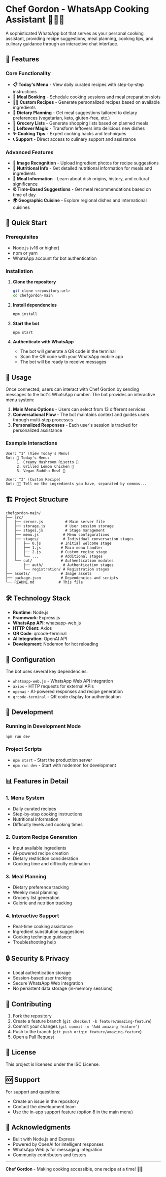 # Chef Gordon - WhatsApp Cooking Assistant 🤖👨‍🍳

A sophisticated WhatsApp bot that serves as your personal cooking assistant, providing recipe suggestions, meal planning, cooking tips, and culinary guidance through an interactive chat interface.

## 🌟 Features

### Core Functionality
- **📋 Today's Menu** - View daily curated recipes with step-by-step instructions
- **📅 Meal Booking** - Schedule cooking sessions and meal preparation slots
- **👨‍🍳 Custom Recipes** - Generate personalized recipes based on available ingredients
- **🥗 Dietary Planning** - Get meal suggestions tailored to dietary preferences (vegetarian, keto, gluten-free, etc.)
- **🛒 Grocery Lists** - Generate shopping lists based on planned meals
- **🥡 Leftover Magic** - Transform leftovers into delicious new dishes
- **✨ Cooking Tips** - Expert cooking hacks and techniques
- **📞 Support** - Direct access to culinary support and assistance

### Advanced Features
- **📸 Image Recognition** - Upload ingredient photos for recipe suggestions
- **🥗 Nutritional Info** - Get detailed nutritional information for meals and ingredients
- **📖 Meal Information** - Learn about dish origins, history, and cultural significance
- **⏰ Time-Based Suggestions** - Get meal recommendations based on time of day
- **🌍 Geographic Cuisine** - Explore regional dishes and international cuisines

## 🚀 Quick Start

### Prerequisites
- Node.js (v16 or higher)
- npm or yarn
- WhatsApp account for bot authentication

### Installation

1. **Clone the repository**
   ```bash
   git clone <repository-url>
   cd chefgordon-main
   ```

2. **Install dependencies**
   ```bash
   npm install
   ```

3. **Start the bot**
   ```bash
   npm start
   ```

4. **Authenticate with WhatsApp**
   - The bot will generate a QR code in the terminal
   - Scan the QR code with your WhatsApp mobile app
   - The bot will be ready to receive messages

## 📱 Usage

Once connected, users can interact with Chef Gordon by sending messages to the bot's WhatsApp number. The bot provides an interactive menu system:

1. **Main Menu Options** - Users can select from 13 different services
2. **Conversational Flow** - The bot maintains context and guides users through multi-step processes
3. **Personalized Responses** - Each user's session is tracked for personalized assistance

### Example Interactions

```
User: "1" (View Today's Menu)
Bot: 🍴 Today's Menu:
     1. Creamy Mushroom Risotto 🍄
     2. Grilled Lemon Chicken 🍋
     3. Vegan Buddha Bowl 🌱

User: "3" (Custom Recipe)
Bot: 👨‍🍳 Tell me the ingredients you have, separated by commas...
```

## 🏗️ Project Structure

```
chefgordon-main/
├── src/
│   ├── server.js          # Main server file
│   ├── storage.js         # User session storage
│   ├── stages.js          # Stage management
│   ├── menu.js           # Menu configurations
│   ├── stages/           # Individual conversation stages
│   │   ├── 0.js         # Initial welcome stage
│   │   ├── 1.js         # Main menu handler
│   │   ├── 2.js         # Custom recipe stage
│   │   └── ...          # Additional stages
│   └── cut/             # Authentication modules
│       ├── auth/         # Authentication stages
│       └── registration/ # Registration stages
├── assets/              # Image assets
├── package.json         # Dependencies and scripts
└── README.md           # This file
```

## 🛠️ Technology Stack

- **Runtime**: Node.js
- **Framework**: Express.js
- **WhatsApp API**: whatsapp-web.js
- **HTTP Client**: Axios
- **QR Code**: qrcode-terminal
- **AI Integration**: OpenAI API
- **Development**: Nodemon for hot reloading

## 🔧 Configuration

The bot uses several key dependencies:

- `whatsapp-web.js` - WhatsApp Web API integration
- `axios` - HTTP requests for external APIs
- `openai` - AI-powered responses and recipe generation
- `qrcode-terminal` - QR code display for authentication

## 🚀 Development

### Running in Development Mode
```bash
npm run dev
```

### Project Scripts
- `npm start` - Start the production server
- `npm run dev` - Start with nodemon for development

## 📊 Features in Detail

### 1. Menu System
- Daily curated recipes
- Step-by-step cooking instructions
- Nutritional information
- Difficulty levels and cooking times

### 2. Custom Recipe Generation
- Input available ingredients
- AI-powered recipe creation
- Dietary restriction consideration
- Cooking time and difficulty estimation

### 3. Meal Planning
- Dietary preference tracking
- Weekly meal planning
- Grocery list generation
- Calorie and nutrition tracking

### 4. Interactive Support
- Real-time cooking assistance
- Ingredient substitution suggestions
- Cooking technique guidance
- Troubleshooting help

## 🔒 Security & Privacy

- Local authentication storage
- Session-based user tracking
- Secure WhatsApp Web integration
- No persistent data storage (in-memory sessions)

## 🤝 Contributing

1. Fork the repository
2. Create a feature branch (`git checkout -b feature/amazing-feature`)
3. Commit your changes (`git commit -m 'Add amazing feature'`)
4. Push to the branch (`git push origin feature/amazing-feature`)
5. Open a Pull Request

## 📝 License

This project is licensed under the ISC License.

## 🆘 Support

For support and questions:
- Create an issue in the repository
- Contact the development team
- Use the in-app support feature (option 8 in the main menu)

## 🙏 Acknowledgments

- Built with Node.js and Express
- Powered by OpenAI for intelligent responses
- WhatsApp Web.js for messaging integration
- Community contributors and testers

---

**Chef Gordon** - Making cooking accessible, one recipe at a time! 🍳✨ 